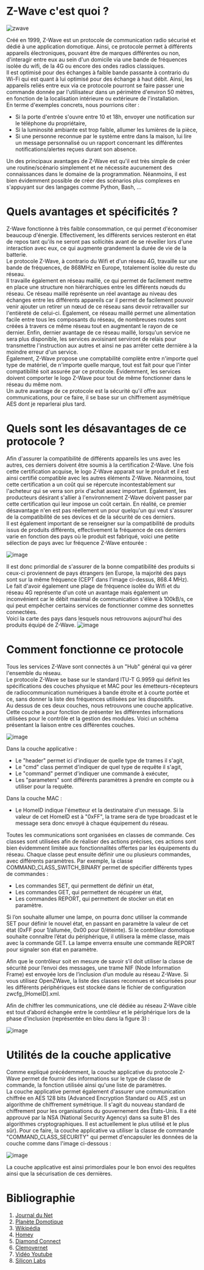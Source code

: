 # Z-Wave c'est quoi ?
![zwave](https://user-images.githubusercontent.com/49406566/186436922-07251c55-3185-4bc0-a917-738a3e38d896.png)

Créé en 1999, Z-Wave est un protocole de communication radio sécurisé et dédié à une application domotique. Ainsi, ce protocole permet à différents appareils électroniques, pouvant être de marques différentes ou non, d'interagir entre eux au sein d'un domicile via une bande de fréquences isolée du wifi, de la 4G ou encore des ondes radios classiques. <br/>
Il est optimisé pour des échanges à faible bande passante à contrario du Wi-Fi qui est quant à lui optimisé pour des échange à haut débit. Ainsi, les appareils reliés entre eux via ce protocole pourront se faire passer une commande donnée par l'utilisateur dans un périmètre d'environ 50 mètres, en fonction de la localisation intérieure ou extérieure de l'installation.<br/>
En terme d'exemples concrets, nous pourrions citer : 
* Si la porte d'entrée s'ouvre entre 10 et 18h, envoyer une notification sur le téléphone du propriétaire,
* Si la luminosité ambiante est trop faible, allumer les lumières de la pièce,
* Si une personne reconnue par le système entre dans la maison, lui lire un message personnalisé ou un rapport concernant les différentes notifications/alertes reçues durant son absence.

Un des principaux avantages de Z-Wave est qu'il est très simple de créer une routine/scénario simplement et ne nécessite aucunement des connaissances dans le domaine de la programmation. Néanmoins, il est bien évidemment possible de créer des scénarios plus complexes en s'appuyant sur des langages comme Python, Bash, ...

# Quels avantages et spécificités ?
Z-Wave fonctionne à très faible consommation, ce qui permet d'économiser beaucoup d'énergie. Effectivement, les différents services resteront en état de repos tant qu'ils ne seront pas sollicités avant de se réveiller lors d'une interaction avec eux, ce qui augmente grandement la durée de vie de la batterie.<br/>
Le protocole Z-Wave, à contrario du Wifi et d'un réseau 4G, travaille sur une bande de fréquences, de 868MHz en Europe, totalement isolée du reste du réseau. <br/>
Il travaille également en réseau maillé, ce qui permet de facilement mettre en place une structure non hiérarchiques entre les différents nœuds du réseau. Ce réseau maillé représente un réel avantage au niveau des échanges entre les différents appareils car il permet de facilement pouvoir venir ajouter un retirer un nœud de ce réseau sans devoir retravailler sur l'entièreté de celui-ci. Également, ce réseau maillé permet une alimentation facile entre tous les composants du réseau, de nombreuses routes sont créées à travers ce même réseau tout en augmentant le rayon de ce dernier. Enfin, dernier avantage de ce réseau maillé, lorsqu'un service ne sera plus disponible, les services avoisinant serviront de relais pour transmettre l'instruction aux autres et ainsi ne pas arrêter cette dernière à la moindre erreur d'un service.<br/>
Également, Z-Wave propose une comptabilité complète entre n'importe quel type de matériel, de n'importe quelle marque, tout est fait pour que l'inter compatibilité soit assurée par ce protocole. Évidemment, les services doivent comporter le logo Z-Wave pour tout de même fonctionner dans le réseau du même nom.<br/>
Un autre avantage de ce protocole est la sécurité qu'il offre aux communications, pour ce faire, il se base sur un chiffrement asymétrique AES dont je reparlerai plus tard.

# Quels sont les désavantages de ce protocole ?
Afin d'assurer la compatibilité de différents appareils les uns avec les autres, ces derniers doivent être soumis à la certification Z-Wave. Une fois cette certification acquise, le logo Z-Wave apparait sur le produit et il est ainsi certifié compatible avec les autres éléments Z-Wave. Néanmoins, tout cette certification a un coût qui se répercute incontestablement sur l'acheteur qui se verra son prix d'achat assez important. Également, les producteurs désirant s'allier à l'environnement Z-Wave doivent passer par cette certification qui leur impose un coût certain. En réalité, ce premier désavantage n'en est pas réellement un pour quelqu'un qui veut s'assurer de la compatibilité de ses devices et de la sécurité de ces derniers.<br/>
Il est également important de se renseigner sur la compatibilité de produits issus de produits différents, effectivement la fréquence de ces derniers varie en fonction des pays où le produit est fabriqué, voici une petite sélection de pays avec lur fréquence Z-Wave entourée : 

![image](https://user-images.githubusercontent.com/49406566/186449411-1f2eb449-0a9e-4da2-af33-5fcd39d9e531.png)

Il est donc primordial de s'assurer de la bonne compatibilité des produits si ceux-ci proviennent de pays étrangers (en Europe, la majorité des pays sont sur la même fréquence (CEPT dans l'image ci-dessus, 868.4 MHz).<br/>
Le fait d'avoir également une plage de fréquence isolée du Wifi et du réseau 4G représente d'un coté un avantage mais également un inconvénient car le débit maximal de communication s'élève à 100kB/s, ce qui peut empêcher certains services de fonctionner comme des sonnettes connectées. <br/>
Voici la carte des pays dans lesquels nous retrouvons aujourd'hui des produits équipé de Z-Wave.
![image](https://user-images.githubusercontent.com/49406566/186467245-7640a855-00fa-4281-9fb9-ac1e06ac89a0.png)


# Comment fonctionne ce protocole
Tous les services Z-Wave sont connectés à un "Hub" général qui va gérer l'ensemble du réseau.<br/>
Le protocole Z-Wave se base sur le standard ITU-T G.9959 qui définit les spécifications des couches physique et MAC pour les émetteurs-récepteurs de radiocommunication numériques à bande étroite et à courte portée et ce, sans donner la liste des fréquences utilisées par les dispositifs. <br/>
Au dessus de ces deux couches, nous retrouvons une couche applicative. Cette couche a pour fonction de présenter les différentes informations utilisées pour le contrôle et la gestion des modules. Voici un schéma présentant la liaison entre ces différentes couches.

![image](https://user-images.githubusercontent.com/49406566/186417100-6a7cd21c-101f-4428-bc64-12c2e1950546.png)

Dans la couche applicative : 
* Le "header" permet ici d'indiquer de quelle type de trames il s'agit,
* Le "cmd" class permet d'indiquer de quel type de requête il s'agit,
* Le "command" permet d'indiquer une commande à exécuter,
* Les "parameters" sont différents paramètres à prendre en compte ou à utiliser pour la requête.

Dans la couche MAC : 
* Le HomeID indique l'émetteur et la destinataire d'un message. Si la valeur de cet HomeID est à "0xFF", la trame sera de type broadcast et le message sera donc envoyé à chaque équipement du réseau.

Toutes les communications sont organisées en classes de commande. Ces classes sont utilisées afin de réaliser des actions précises, ces actions sont bien évidemment limitée aux fonctionnalités offertes par les équipements du réseau. Chaque classe peut ensuite définir une ou plusieurs commandes, avec différents paramètres. Par exemple, la classe COMMAND_CLASS_SWITCH_BINARY permet de spécifier différents types de commandes :
* Les commandes SET, qui permettent de définir un état,
* Les commandes GET, qui permettent de récupérer un état,
* Les commandes REPORT, qui permettent de stocker un état en paramètre.

Si l’on souhaite allumer une lampe, on pourra donc utiliser la commande SET pour définir le nouvel état, en passant en paramètre la valeur de cet état (0xFF pour 1/allumée, 0x00 pour 0/éteinte). Si le contrôleur domotique souhaite connaître l’état du périphérique, il utilisera la même classe, mais avec la commande GET. La lampe enverra ensuite une commande REPORT pour signaler son état en paramètre.<br/>

Afin que le contrôleur soit en mesure de savoir s’il doit utiliser la classe de sécurité pour l’envoi des messages, une trame NIF (Node Information Frame) est envoyée lors de l’inclusion d’un module au réseau Z-Wave. Si vous utilisez OpenZWave, la liste des classes reconnues et sécurisées pour les différents périphériques est stockée dans le fichier de configuration zwcfg_[HomeID].xml.

Afin de chiffrer les communications, une clé dédiée au réseau Z-Wave cible est tout d’abord échangée entre le contrôleur et le périphérique lors de la phase d’inclusion (représentée en bleu dans la figure 3) :

![image](https://user-images.githubusercontent.com/49406566/186463166-930b0f13-3dee-47bc-a932-7aa13acf5542.png)


# Utilités de la couche applicative
Comme expliqué précédemment, la couche applicative du protocole Z-Wave permet de fournir des informations sur le type de classe de commande, la fonction utilisée ainsi qu'une liste de paramètres.<br/>
La couche applicative permet également d'assurer une communication chiffrée en AES 128 bits (Advanced Encryption Standard ou AES ,est un algorithme de chiffrement symétrique. Il s'agit du nouveau standard de chiffrement pour les organisations du gouvernement des États-Unis. Il a été approuvé par la NSA (National Security Agency) dans sa suite B1 des algorithmes cryptographiques. Il est actuellement le plus utilisé et le plus sûr). Pour ce faire, la couche applicative va utiliser la classe de commande "COMMAND_CLASS_SECURITY" qui permet d'encapsuler les données de la couche comme dans l'image ci-dessous : 

![image](https://user-images.githubusercontent.com/49406566/186442112-37e8a875-a6cc-4036-a6a3-df947ab40149.png)

La couche applicative est ainsi primordiales pour le bon envoi des requêtes ainsi que la sécurisation de ces dernières.

# Bibliographie
1. [Journal du Net](https://www.journaldunet.fr/web-tech/dictionnaire-de-l-iot/1440712-z-wave-caracteristiques-et-evolution-du-reseau/)
2. [Planète Domotique](https://www.planete-domotique.com/blog/2019/11/15/top-10-z-wave/)
3. [Wikipédia](https://fr.wikipedia.org/wiki/Z-Wave)
4. [Homey](https://homey.app/fr-be/wiki/quest-ce-que-z-wave/)
5. [Diamond Connect](https://connect.ed-diamond.com/MISC/misc-082/la-securite-du-protocole-z-wave)
6. [Clemovernet](https://clemovernet.wordpress.com/2015/08/05/z-wav-debuter-controleur-en-cs/)
7. [Vidéo Youtube](https://www.youtube.com/watch?v=k2qOh1O5tug&ab_channel=EverythingSmartHome)
8. [Silicon Labs](https://www.silabs.com/wireless/z-wave/global-regions)


